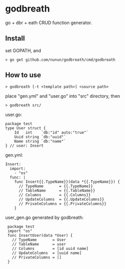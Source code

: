 # godbreath
go + dbr + eath CRUD function generator.

## Install

set GOPATH, and

    > go get github.com/nunun/godbreath/cmd/godbreath

## How to use

    > godbreath [-t <template path>] <source path>

place "gen.yml" and "user.go" into "src" directory, then

    > godbreath src/

user.go:

    package test
    type User struct {
        Id   int    `db:"id" auto:"true"`
        Uuid string `db:"uuid"`
        Name string `db:"name"`
    } // user: Insert

gen.yml:

    Insert:
      import:
        - "os"
      func: |
        func Insert{{.TypeName}}(data *{{.TypeName}}) {
          // TypeName       = {{.TypeName}}
          // TableName      = {{.TableName}}
          // Columns        = {{.Columns}}
          // UpdateColumns  = {{.UpdateColumns}}
          // PrivateColumns = {{.PrivateColumns}}
        }

user\_gen.go generated by godbreath:

     package test
     import "os"
     func InsertUser(data *User) {
       // TypeName       = User
       // TableName      = user
       // Columns        = [id uuid name]
       // UpdateColumns  = [uuid name]
       // PrivateColumns = []
     }

